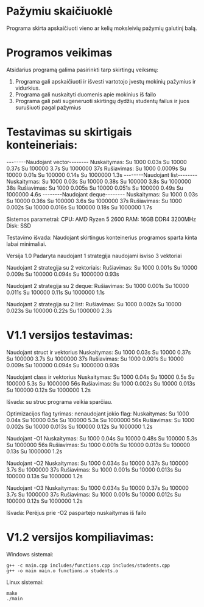 # Pažymiu skaičiuoklė
Programa skirta apskaičiuoti vieno ar kelių moksleivių pažymių galutinį balą.

# Programos veikimas
Atsidarius programą galima pasirinkti tarp skirtingų veiksmų:
1. Programa gali apskaičiuoti ir išvesti vartotojo įvestų mokinių pažymius ir vidurkius.
2. Programa gali nuskaityti duomenis apie mokinius iš failo
3. Programa gali pati sugeneruoti skirtingų dydžių studentų failus ir juos surušiuoti pagal pažymius


# Testavimas su skirtigais konteineriais:
--------Naudojant vector--------
Nuskaitymas:
Su 1000 0.03s
Su 10000 0.37s
Su 100000 3.7s
Su 1000000 37s
Rušiavimas:
Su 1000 0.0009s
Su 10000 0.01s
Su 100000 0.14s
Su 1000000 1.3s
--------Naudojant list--------
Nuskaitymas:
Su 1000 0.03s
Su 10000 0.38s
Su 100000 3.8s
Su 1000000 38s
Rušiavimas:
Su 1000 0.005s
Su 10000 0.051s
Su 100000 0.49s
Su 1000000 4.6s
--------Naudojant deque--------
Nuskaitymas:
Su 1000 0.03s
Su 10000 0.36s
Su 100000 3.6s
Su 1000000 37s
Rušiavimas:
Su 1000 0.002s
Su 10000 0.016s
Su 100000 0.18s
Su 1000000 1.7s

Sistemos parametrai: 
CPU: AMD Ryzen 5 2600
RAM: 16GB DDR4 3200MHz
Disk: SSD

Testavimo išvada:
Naudojant skirtingus konteinerius programos sparta kinta labai minimaliai.

Versija 1.0
Padaryta naudojant 1 strategija naudojami isviso 3 vektoriai

Naudojant 2 strategija su 2 vektoriais:
Rušiavimas:
Su 1000 0.001s
Su 10000 0.009s
Su 100000 0.094s
Su 1000000 0.93s

Naudojant 2 strategija su 2 deque:
Rušiavimas:
Su 1000 0.001s
Su 10000 0.011s
Su 100000 0.11s
Su 1000000 1.1s

Naudojant 2 strategija su 2 list:
Rušiavimas:
Su 1000 0.002s
Su 10000 0.023s
Su 100000 0.22s
Su 1000000 2.3s

# V1.1 versijos testavimas:
Naudojant struct ir vektorius
Nuskaitymas:
Su 1000 0.03s
Su 10000 0.37s
Su 100000 3.7s
Su 1000000 37s
Rušiavimas:
Su 1000 0.001s
Su 10000 0.009s
Su 100000 0.094s
Su 1000000 0.93s

Naudojant class ir vektorius
Nuskaitymas:
Su 1000 0.04s
Su 10000 0.5s
Su 100000 5.3s
Su 1000000 56s
Rušiavimas:
Su 1000 0.002s
Su 10000 0.013s
Su 100000 0.12s
Su 1000000 1.2s

Išvada: su struc programa veikia sparčiau.

Optimizacijos flag tyrimas:
nenaudojant jokio flag:
Nuskaitymas:
Su 1000 0.04s
Su 10000 0.5s
Su 100000 5.3s
Su 1000000 56s
Rušiavimas:
Su 1000 0.002s
Su 10000 0.013s
Su 100000 0.12s
Su 1000000 1.2s

Naudojant -O1
Nuskaitymas:
Su 1000 0.04s
Su 10000 0.48s
Su 100000 5.3s
Su 1000000 56s
Rušiavimas:
Su 1000 0.001s
Su 10000 0.013s
Su 100000 0.13s
Su 1000000 1.2s

Naudojant -O2
Nuskaitymas:
Su 1000 0.034s
Su 10000 0.37s
Su 100000 3.7s
Su 1000000 37s
Rušiavimas:
Su 1000 0.001s
Su 10000 0.013s
Su 100000 0.13s
Su 1000000 1.2s

Naudojant -O3
Nuskaitymas:
Su 1000 0.034s
Su 10000 0.37s
Su 100000 3.7s
Su 1000000 37s
Rušiavimas:
Su 1000 0.001s
Su 10000 0.012s
Su 100000 0.12s
Su 1000000 1.2s

Išvada: Perėjus prie -O2 paspartejo nuskaitymas iš failo 

# V1.2 versijos kompiliavimas:
Windows sistemai:

    g++ -c main.cpp includes/functions.cpp includes/students.cpp
    g++ -o main main.o functions.o students.o
      
Linux sistemai:

    make
    ./main

